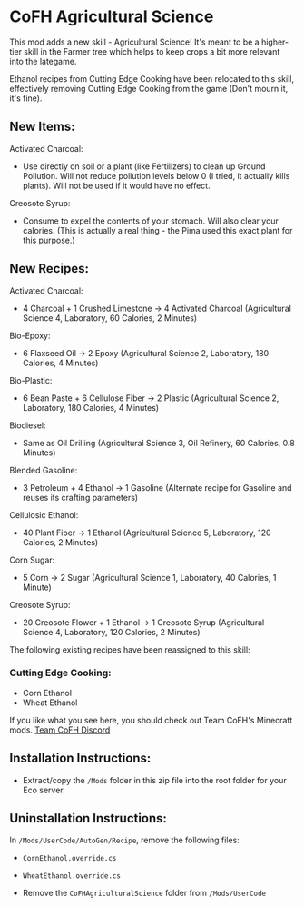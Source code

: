 # CoFH Agricultural Science

This mod adds a new skill - Agricultural Science! It's meant to be a higher-tier skill in the Farmer tree which helps to keep crops a bit more relevant into the lategame.

Ethanol recipes from Cutting Edge Cooking have been relocated to this skill, effectively removing Cutting Edge Cooking from the game (Don't mourn it, it's fine).

## New Items:

Activated Charcoal:

- Use directly on soil or a plant (like Fertilizers) to clean up Ground Pollution. Will not reduce pollution levels below 0 (I tried, it actually kills plants). Will not be used if it would have no effect.

Creosote Syrup:

- Consume to expel the contents of your stomach. Will also clear your calories. (This is actually a real thing - the Pima used this exact plant for this purpose.)

## New Recipes:

Activated Charcoal:

- 4 Charcoal + 1 Crushed Limestone -> 4 Activated Charcoal (Agricultural Science 4, Laboratory, 60 Calories, 2 Minutes)

Bio-Epoxy:

- 6 Flaxseed Oil -> 2 Epoxy (Agricultural Science 2, Laboratory, 180 Calories, 4 Minutes)

Bio-Plastic:

- 6 Bean Paste + 6 Cellulose Fiber -> 2 Plastic (Agricultural Science 2, Laboratory, 180 Calories, 4 Minutes)

Biodiesel:

- Same as Oil Drilling (Agricultural Science 3, Oil Refinery, 60 Calories, 0.8 Minutes)

Blended Gasoline:

- 3 Petroleum + 4 Ethanol -> 1 Gasoline (Alternate recipe for Gasoline and reuses its crafting parameters)

Cellulosic Ethanol:

- 40 Plant Fiber -> 1 Ethanol (Agricultural Science 5, Laboratory, 120 Calories, 2 Minutes)

Corn Sugar:

- 5 Corn -> 2 Sugar (Agricultural Science 1, Laboratory, 40 Calories, 1 Minute)

Creosote Syrup:

- 20 Creosote Flower + 1 Ethanol -> 1 Creosote Syrup (Agricultural Science 4, Laboratory, 120 Calories, 2 Minutes)

The following existing recipes have been reassigned to this skill:

### Cutting Edge Cooking:

- Corn Ethanol
- Wheat Ethanol

If you like what you see here, you should check out Team CoFH's Minecraft mods.
[Team CoFH Discord](https://discord.gg/uRKrnbH)

## Installation Instructions:

- Extract/copy the `/Mods` folder in this zip file into the root folder for your Eco server.

## Uninstallation Instructions:

In `/Mods/UserCode/AutoGen/Recipe`, remove the following files:

- `CornEthanol.override.cs`
- `WheatEthanol.override.cs`

- Remove the `CoFHAgriculturalScience` folder from `/Mods/UserCode`
